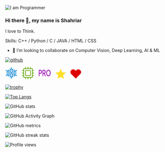 ![I am Programmer](https://media.licdn.com/dms/image/D5616AQENkLW9rYa6Og/profile-displaybackgroundimage-shrink_350_1400/0/1693378493514?e=1698883200&v=beta&t=vOXSKT-K3gZ6_MuK_YPfZGEcxnnhKMy2Xh8hFmWL_9I)

### Hi there 👋, my name is Shahriar


I love to Think.

Skills: C++ / Python / C / JAVA / HTML / CSS

- 👯 I’m looking to collaborate on Computer Vision, Deep Learning, AI & ML 


[<img src='https://cdn.jsdelivr.net/npm/simple-icons@3.0.1/icons/github.svg' alt='github' height='40'>](https://github.com/beef-steak)  

<a href='https://archiveprogram.github.com/'><img src='https://raw.githubusercontent.com/acervenky/animated-github-badges/master/assets/acbadge.gif' width='40' height='40'></a> <a href='https://docs.github.com/en/developers'><img src='https://raw.githubusercontent.com/acervenky/animated-github-badges/master/assets/devbadge.gif' width='40' height='40'></a> <a href='https://github.com/pricing'><img src='https://raw.githubusercontent.com/acervenky/animated-github-badges/master/assets/pro.gif' width='40' height='40'></a> <a href='https://stars.github.com/'><img src='https://raw.githubusercontent.com/acervenky/animated-github-badges/master/assets/starbadge.gif' width='35' height='35'></a> <a href='https://docs.github.com/en/github/supporting-the-open-source-community-with-github-sponsors'><img src='https://raw.githubusercontent.com/acervenky/animated-github-badges/master/assets/sponsorbadge.gif' width='35' height='35'></a> 

[![trophy](https://github-profile-trophy.vercel.app/?username=beef-steak)](https://github.com/ryo-ma/github-profile-trophy)

[![Top Langs](https://github-readme-stats.vercel.app/api/top-langs/?username=beef-steak)](https://github.com/anuraghazra/github-readme-stats)

![GitHub stats](https://github-readme-stats.vercel.app/api?username=beef-steak&show_icons=true&count_private=true)  

![GitHub Activity Graph](https://activity-graph.herokuapp.com/graph?username=beef-steak)  

![GitHub metrics](https://metrics.lecoq.io/beef-steak)  

![GitHub streak stats](https://streak-stats.demolab.com/?user=beef-steak)  

![Profile views](https://gpvc.arturio.dev/beef-steak)  
